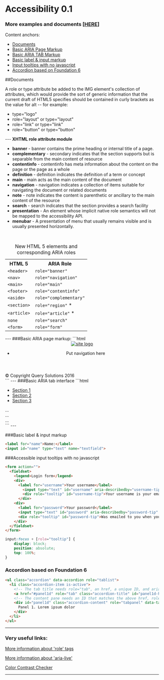 # Accessibility 0.1
### More examples and documents [<a href="http://vol4ikman.github.io/accessibility/" title="Examples" target="_blank">HERE</a>]

Content anchors:
<ul>
<li><a href="#user-content-documents">Documents</a></li>
<li><a href="#user-content-basic-aria-page-markup">Basic ARIA Page Markup</a></li>
<li><a href="#user-content-basic-aria-tab-interface">Basic ARIA TAB Markup</a></li>
<li><a href="#user-content-basic-label--input-markup">Basic label & input markup</a></li>
<li><a href="#user-content-accessible-input-tooltips-with-no-javascript">Input tooltips with no javascript</a></li>
<li><a href="#user-content-accordion-based-on-foundation-6">Accordion based on Foundation 6</a></li>
</ul>

##Documents

A role or type attribute be added to the IMG element's collection of attributes, which would provide the sort of generic information that the current draft of HTML5 specifies should be contained in curly brackets as the value for alt -- for example:
<ul>
<li>type="logo"</li>
<li>role="layout" or type="layout"</li>
<li>role="link" or type="link"</li>
<li>role="button" or type="button"</li>
</ul>
---
<strong>XHTML role attribute module</strong>
<ul>
<li><strong>banner</strong> - banner contains the prime heading or internal title of a page.</li>
<li><strong>complementary</strong> - secondary indicates that the section supports but is separable from the main content of resource</li>
<li><strong>contentinfo</strong> - contentinfo has meta information about the content on the page or the page as a whole</li>
<li><strong>definition</strong> - definition indicates the definition of a term or concept</li>
<li><strong>main</strong> - main acts as the main content of the document</li>
<li><strong>navigation</strong> - navigation indicates a collection of items suitable for navigating the document or related documents</li>
<li><strong>note</strong> - note indicates the content is parenthetic or ancillary to the main content of the resource</li>
<li><strong>search</strong> - search indicates that the section provides a search facility</li>
<li><strong>presentation</strong> - An element whose implicit native role semantics will not be mapped to the accessibility API.</li>
<li><strong>menubar</strong> - A presentation of menu that usually remains visible and is usually presented horizontally.</li>
</ul>
<br/>
<table class="data">
<caption>New HTML 5 elements and  corresponding ARIA roles</caption>
  <tbody><tr>
    <th scope="col">HTML 5</th>
    <th scope="col">ARIA Role</th>
  </tr>
  <tr>
    <td><code>&lt;header&gt;</code></td>
    <td><code>role="banner"</code></td>
  </tr>
  <tr>
    <td><code>&lt;nav&gt;</code></td>
    <td><code>role="navigation"</code></td>
  </tr>
  <tr>
    <td><code>&lt;main&gt;</code></td>
    <td><code>role="main"</code></td>
  </tr>
  <tr>
    <td><code>&lt;footer&gt;</code></td>
    <td><code>role="contentinfo"</code></td>
  </tr>
  <tr>
    <td><code>&lt;aside&gt;</code></td>
    <td><code>role="complementary"</code></td>
  </tr>
  <tr>
    <td><code>&lt;section&gt;</code></td>
    <td><code>role="region"</code> *</td>
  </tr>
  <tr>
    <td><code>&lt;article&gt;</code></td>
    <td><code>role="article"</code> *</td>
  </tr>
  <tr>
    <td><code>none</code></td>
    <td><code>role="search"</code></td>
  </tr>
  <tr>
    <td><code>&lt;form&gt;</code></td>
    <td><code>role="form"</code></td>
  </tr>
</tbody></table>
---
###Basic ARIA page markup:
```html
<header class="header" role="banner">
  <div class="logo">
    <a href="/" title="site title"><img src="#" type="logo" alt="site logo" /></a>
  </div>
  <nav class="header_navigation" role="navigation">
     <ul>
        <li>Put navigation here</li>
     </ul>
  </nav>  
</header>

<main class="main_container" role="main">
  <section class="section" role="region">
    <article class="article" role="article"></article>
    <article class="article" role="article"></article>
    <article class="article" role="article"></article>
  </section>
</main>

<aside role="complementary">
  <form role="form" class="form"></form>
</aside>

<footer class="footer" role="contentinfo">© Copyright Query Solutions 2016</footer>
```
---
###Basic ARIA tab interface
```html
<ul role="tablist">
  <li role="presentation">
    <a href="#section1" tabindex="0" role="tab" aria-controls="section1" aria-selected="true">Section 1</a>
  </li>
  <li role="presentation"><a href="#section2" tabindex="-1" role="tab" aria-controls="section2">Section 2</a></li>
  <li role="presentation"><a href="#section3" tabindex="-1" role="tab" aria-controls="section3">Section 3</a></li>
</ul>

<section id="section1" role="tabpanel">...</section>
<section id="section2" role="tabpanel" aria-hidden="true">...</section>
<section id="section3" role="tabpanel" aria-hidden="true">...</section>
```
---

###Basic label & input markup
```html
<label for="name">Name:</label>
<input id="name" type="text" name="textfield">
```

###Accessible input tooltips with no javascript
```html
<form action="">
  <fieldset>
    <legend>Login form</legend>
    <div>
      <label for="username">Your username</label>
	    <input type="text" id="username" aria-describedby="username-tip" required />
	    <div role="tooltip" id="username-tip">Your username is your email address</div>
	  </div>
	<div>
	  <label for="password">Your password</label>
	  <input type="text" id="password" aria-describedby="password-tip" required />
	  <div role="tooltip" id="password-tip">Was emailed to you when you signed up</div>
	</div>
  </fieldset>
</form>
```
```css
input:focus + [role="tooltip"] {
	display: block;
	position: absolute;
	top: 100%;
}
```

### Accordion based on Foundation 6
```html
<ul class="accordion" data-accordion role="tablist">
  <li class="accordion-item is-active">
    <!-- The tab title needs role="tab", an href, a unique ID, and aria-controls. -->
    <a href="#panel1d" role="tab" class="accordion-title" id="panel1d-heading" aria-controls="panel1d">Accordion 1</a>
    <!-- The content pane needs an ID that matches the above href, role="tabpanel", data-tab-content, and aria-labelledby. -->
    <div id="panel1d" class="accordion-content" role="tabpanel" data-tab-content aria-labelledby="panel1d-heading">
      Panel 1. Lorem ipsum dolor
    </div>
  </li>
</ul>
```

---
### Very useful links:

<a href="http://www.w3.org/TR/wai-aria/roles#document_structure_roles" target="_blank">More information about 'role' tags</a>

<a href="https://developer.mozilla.org/en-US/docs/Web/Accessibility/ARIA/ARIA_Live_Regions" target="_blank">More information about 'aria-live'</a>

<a href="http://webaim.org/resources/contrastchecker/" target="_blank">Color Contrast Checker</a>


---
